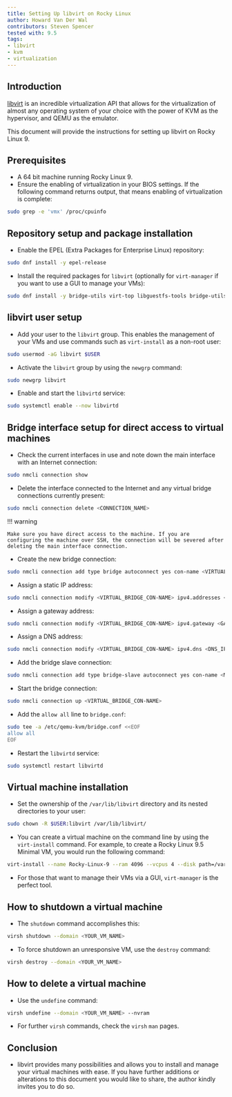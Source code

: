 ```yaml
---
title: Setting Up libvirt on Rocky Linux
author: Howard Van Der Wal
contributors: Steven Spencer 
tested with: 9.5
tags:
- libvirt
- kvm
- virtualization
---
```


## Introduction

[libvirt](https://libvirt.org/) is an incredible virtualization API that allows for the virtualization of almost any operating system of your choice with the power of KVM as the hypervisor, and QEMU as the emulator.

This document will provide the instructions for setting up libvirt on Rocky Linux 9.

## Prerequisites

* A 64 bit machine running Rocky Linux 9.
* Ensure the enabling of virtualization in your BIOS settings. If the following command returns output, that means enabling of virtualization is complete:

```bash
sudo grep -e 'vmx' /proc/cpuinfo
```

## Repository setup and package installation

* Enable the EPEL (Extra Packages for Enterprise Linux) repository:

```bash
sudo dnf install -y epel-release
```

* Install the required packages for `libvirt` (optionally for `virt-manager` if you want to use a GUI to manage your VMs):

```bash
sudo dnf install -y bridge-utils virt-top libguestfs-tools bridge-utils virt-viewer qemu-kvm libvirt virt-manager virt-install
```

## libvirt user setup

* Add your user to the `libvirt` group. This enables the management of your VMs and use commands such as `virt-install` as a non-root user:

```bash
sudo usermod -aG libvirt $USER
```

* Activate the `libvirt` group by using the `newgrp` command:

```bash
sudo newgrp libvirt
```

* Enable and start the `libvirtd` service:

```bash
sudo systemctl enable --now libvirtd
```

## Bridge interface setup for direct access to virtual machines

* Check the current interfaces in use and note down the main interface with an Internet connection:

```bash
sudo nmcli connection show
```

* Delete the interface connected to the Internet and any virtual bridge connections currently present:

```bash
sudo nmcli connection delete <CONNECTION_NAME>
```

!!! warning

    Make sure you have direct access to the machine. If you are configuring the machine over SSH, the connection will be severed after deleting the main interface connection.

* Create the new bridge connection:

```bash
sudo nmcli connection add type bridge autoconnect yes con-name <VIRTUAL_BRIDGE_CON-NAME> ifname <VIRTUAL_BRIDGE_IFNAME>
```

* Assign a static IP address:

```bash
sudo nmcli connection modify <VIRTUAL_BRIDGE_CON-NAME> ipv4.addresses <STATIC_IP/SUBNET_MASK> ipv4.method manual
```

* Assign a gateway address:

```bash
sudo nmcli connection modify <VIRTUAL_BRIDGE_CON-NAME> ipv4.gateway <GATEWAY_IP>
```

* Assign a DNS address:

```bash
sudo nmcli connection modify <VIRTUAL_BRIDGE_CON-NAME> ipv4.dns <DNS_IP>
```

* Add the bridge slave connection:

```bash
sudo nmcli connection add type bridge-slave autoconnect yes con-name <MAIN_INTERFACE_WITH_INTERNET_ACCESS_CON-NAME> ifname <MAIN_INTERFACE_WITH_INTERNET_ACCESS_IFNAME> master <VIRTUAL_BRIDGE_CON-NAME>
```

* Start the bridge connection:

```bash
sudo nmcli connection up <VIRTUAL_BRIDGE_CON-NAME>
```

* Add the `allow all` line to `bridge.conf`:

```bash
sudo tee -a /etc/qemu-kvm/bridge.conf <<EOF
allow all
EOF
```

* Restart the `libvirtd` service:

```bash
sudo systemctl restart libvirtd
```

## Virtual machine installation

* Set the ownership of the `/var/lib/libvirt` directory and its nested directories to your user:

```bash
sudo chown -R $USER:libvirt /var/lib/libvirt/
```

* You can create a virtual machine on the command line by using the `virt-install` command. For example, to create a Rocky Linux 9.5 Minimal VM, you would run the following command:

```bash
virt-install --name Rocky-Linux-9 --ram 4096 --vcpus 4 --disk path=/var/lib/libvirt/images/rocky-linux-9.img,size=20 --os-variant rocky9 --network bridge=virbr0,model=virtio --graphics none --console pty,target_type=serial --extra-args 'console=ttyS0,115200n8' --location ~/isos/Rocky-9.5-x86_64-minimal.iso
```

* For those that want to manage their VMs via a GUI, `virt-manager` is the perfect tool.

## How to shutdown a virtual machine

* The `shutdown` command accomplishes this:

```bash
virsh shutdown --domain <YOUR_VM_NAME>
```

* To force shutdown an unresponsive VM, use the `destroy` command:

```bash
virsh destroy --domain <YOUR_VM_NAME>
```

## How to delete a virtual machine

* Use the `undefine` command:

```bash
virsh undefine --domain <YOUR_VM_NAME> --nvram
```

* For further `virsh` commands, check the `virsh` `man` pages.

## Conclusion

* libvirt provides many possibilities and allows you to install and manage your virtual machines with ease. If you have further additions or alterations to this document you would like to share, the author kindly invites you to do so.
